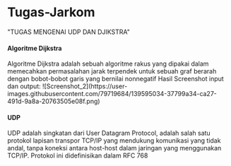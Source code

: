 # Tugas-Jarkom

"TUGAS MENGENAI UDP DAN DJIKSTRA"

<h4>Algoritme Dijkstra</h4> 
Algoritme Dijkstra adalah sebuah algoritme rakus yang dipakai dalam memecahkan permasalahan jarak terpendek untuk sebuah graf berarah dengan bobot-bobot garis yang bernilai nonnegatif
Hasil Screenshot input dan output:
![Screenshot_2](https://user-images.githubusercontent.com/79719684/139595034-37799a34-ca27-491d-9a8a-20763505e08f.png)


<h4>UDP</h4> 
UDP adalah singkatan dari User Datagram Protocol, adalah salah satu protokol lapisan transpor TCP/IP yang mendukung komunikasi yang tidak andal, tanpa koneksi antara host-host dalam jaringan yang menggunakan TCP/IP. Protokol ini didefinisikan dalam RFC 768
